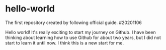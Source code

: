 # hello-world
The first repository created by following official guide.  #20201106

Hello world!
It's really exciting to start my journey on Github.
I have been thinking about learning how to use Github for about two years, but I did not start to learn it until now.
I think this is a new start for me.
